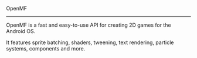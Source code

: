OpenMF
***

OpenMF is a fast and easy-to-use API for creating 2D games for the Android OS.

It features sprite batching, shaders, tweening, text rendering,
particle systems, components and more.
